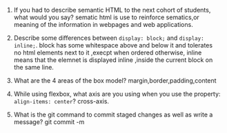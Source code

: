 1. If you had to describe semantic HTML to the next cohort of students, what would you say?
sematic html is use to reinforce sematics,or meaning of the information in webpages and web applications.

2. Describe some differences between ```display: block;``` and ```display: inline;```.
block has some whitespace above and below it and tolerates no html elements next to it ,execpt when ordered otherwise, inline 
means that the elemnet is displayed inline ,inside the current block on the same line.

3. What are the 4 areas of the box model?
margin,border,padding,content

4. While using flexbox, what axis are you using when you use the property: ```align-items: center```?
cross-axis.

5. What is the git command to commit staged changes as well as write a message? git commit -m
 
